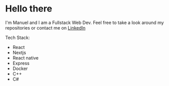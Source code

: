 <h1>Hello there</h1>


I'm Manuel and I am a Fullstack Web Dev.
Feel free to take a look around my repositories or contact me on [LinkedIn](https://www.linkedin.com/in/cr4yfish/)


Tech Stack:
- React
- Nextjs
- React native
- Express
- Docker
- C++
- C#
